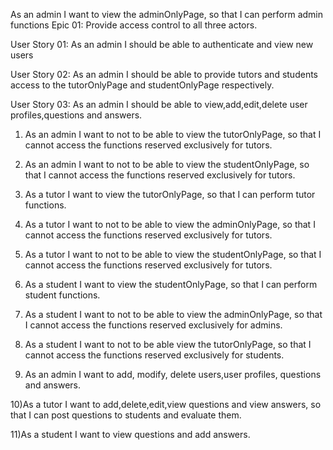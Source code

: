 As an admin I want to view the adminOnlyPage, so that I can perform admin functions
Epic 01: Provide access control to all three actors. 

User Story 01: As an admin I should be able to authenticate and view new users

User Story 02: As an admin I should be able to provide tutors and students access to the tutorOnlyPage and studentOnlyPage respectively.

User Story 03: As an admin I should be able to view,add,edit,delete user profiles,questions and answers.       











1) As an admin I want to not to be able to view the tutorOnlyPage, so that I cannot access the functions reserved exclusively for tutors.

2) As an admin I want to not to be able to view the studentOnlyPage, so that I cannot access the functions reserved exclusively for tutors.

3) As a tutor I want to view the tutorOnlyPage, so that I can perform tutor functions.

4) As a tutor I want to not to be able to view the adminOnlyPage, so that I cannot access the functions reserved exclusively for tutors.

5) As a tutor I want to not to be able to view the studentOnlyPage, so that I cannot access the functions reserved exclusively for tutors.

6) As a student I want to view the studentOnlyPage, so that I can perform student functions.

7) As a student I want to  not to be able to view the adminOnlyPage, so that I cannot access the functions reserved exclusively for admins.

8) As a student I want to not to be able view the tutorOnlyPage, so that I cannot access the functions reserved exclusively for students.

9) As an admin I want to add, modify, delete users,user profiles, questions and answers.

10)As a tutor I want to add,delete,edit,view questions and view answers, so that I can post questions to students and evaluate them.

11)As a student I want to view questions and add answers. 

 